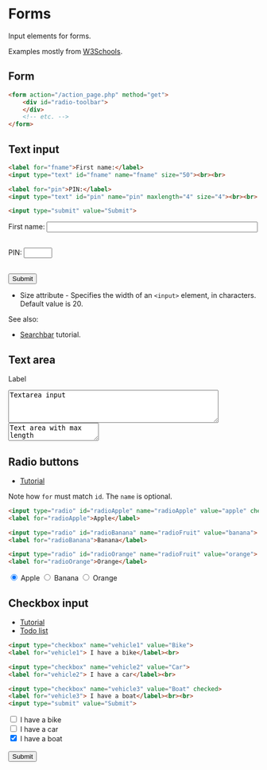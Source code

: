 # Forms

Input elements for forms.

Examples mostly from [W3Schools](https://www.w3schools.com).

## Form

```html
<form action="/action_page.php" method="get">
    <div id="radio-toolbar">
    </div>
    <!-- etc. -->
</form>
```

## Text input

```html
<label for="fname">First name:</label>
<input type="text" id="fname" name="fname" size="50"><br><br>

<label for="pin">PIN:</label>
<input type="text" id="pin" name="pin" maxlength="4" size="4"><br><br>

<input type="submit" value="Submit">
```

<label for="fname">First name:</label>
<input type="text" id="fname" name="fname" size="50"><br><br>

<label for="pin">PIN:</label>
<input type="text" id="pin" name="pin" maxlength="4" size="4"><br><br>

<input type="submit" value="Submit">


- Size attribute - Specifies the width of an `<input>` element, in characters. Default value is 20.

See also:

- [Searchbar](https://www.w3schools.com/howto/howto_css_searchbar.asp) tutorial.

## Text area

<label for="my-text">Label</label>
<textarea id="my-text" rows="4" cols="50">Textarea input</textarea>

<textarea maxlength="50">
Text area with max length
</textarea>


## Radio buttons

- [Tutorial](https://www.w3schools.com/tags/att_input_type_radio.asp)

Note how `for` must match `id`. The `name` is optional.

```html
<input type="radio" id="radioApple" name="radioApple" value="apple" checked>
<label for="radioApple">Apple</label>

<input type="radio" id="radioBanana" name="radioFruit" value="banana">
<label for="radioBanana">Banana</label>

<input type="radio" id="radioOrange" name="radioFruit" value="orange">
<label for="radioOrange">Orange</label>
```


<input type="radio" id="radioApple" name="name" value="apple" checked>
<label for="radioApple">Apple</label>

<input type="radio" id="radioBanana" name="radioFruit" value="banana">
<label for="radioBanana">Banana</label>

<input type="radio" id="radioOrange" name="radioFruit" value="orange">
<label for="radioOrange">Orange</label>


## Checkbox input

- [Tutorial](https://www.w3schools.com/tags/att_input_type_checkbox.asp)
- [Todo list](https://www.w3schools.com/howto/howto_js_todolist.asp)

```html
<input type="checkbox" name="vehicle1" value="Bike">
<label for="vehicle1"> I have a bike</label><br>

<input type="checkbox" name="vehicle2" value="Car">
<label for="vehicle2"> I have a car</label><br>

<input type="checkbox" name="vehicle3" value="Boat" checked>
<label for="vehicle3"> I have a boat</label><br><br>
<input type="submit" value="Submit">
```

<input type="checkbox" name="vehicle1" value="Bike">
<label for="vehicle1"> I have a bike</label><br>

<input type="checkbox" name="vehicle2" value="Car">
<label for="vehicle2"> I have a car</label><br>

<input type="checkbox" name="vehicle3" value="Boat" checked>
<label for="vehicle3"> I have a boat</label><br><br>
<input type="submit" value="Submit">
